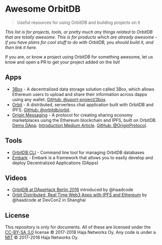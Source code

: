 # Awesome OrbitDB

> Useful resources for using OrbitDB and building projects on it

*This list is for projects, tools, or pretty much any things related to OrbitDB that are totally awesome. This is for products which are already awesome - if you have plans for cool stuff to do with OrbitDB, you should build it, and then link it here.*

If you are, or know a project using OrbitDB for something awesome, let us know and open a PR to get your project added on the list!


## Apps
- [3Box](https://medium.com/uport/announcing-3box-and-ethereum-profiles-dba9841e0952) - A decentralized data storage solution called 3Box, which allows Ethereum users to upload and share their information across dapps using any wallet. [GitHub: @uport-project/3box](https://github.com/uport-project/3box).
- [Orbit](https://github.com/orbitdb/orbit) - A distributed, serverless chat application built with OrbitDB and IPFS. [GitHub: @orbitdb/orbit](github.com/orbitdb/orbit).
- [Origin Messaging](https://www.originprotocol.com/en) -  A protocol for creating sharing economy marketplaces using the Ethereum blockchain and IPFS, built on OrbitDB. [Demo DApp](https://github.com/OriginProtocol/origin-dapp). [Introduction Medium Article](https://medium.com/originprotocol/introducing-origin-messaging-decentralized-secure-and-auditable-13c16fe0f13e). [GitHub: @OriginProtocol](https://github.com/OriginProtocol).

## Tools
- [OrbitDB CLI](https://github.com/orbitdb/orbit-db-cli) - Command line tool for managing OrbitDB databases
- [Embark](https://github.com/iurimatias/embark-framework) - Embark is a framework that allows you to easily develop and deploy Decentralized Applications (DApps)

## Videos

- [OrbitDB at DAppHack Berlin 2016](https://www.youtube.com/watch?v=t-kZnoj_4nI) introduced by @haadcode
- [Orbit Distributed, Real Time Web3 Apps with IPFS and Ethereum](https://www.youtube.com/watch?v=vQrbxyDPSXg) by @haadcode at DevCon2 in Shanghai

## License

This repository is only for documents. All of these are licensed under the [CC-BY-SA 3.0](LICENSE) license © 2017-2018 Haja Networks Oy. Any code is under a [MIT](LICENSE) © 2017-2018 Haja Networks Oy.
